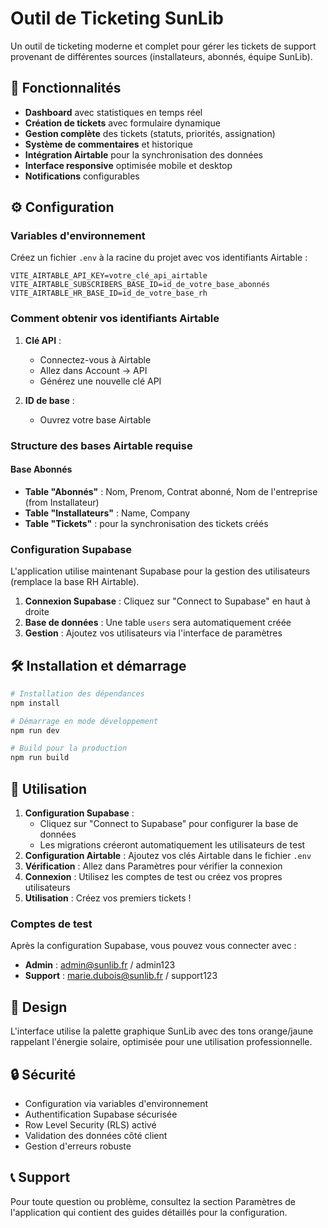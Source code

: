 # Outil de Ticketing SunLib

Un outil de ticketing moderne et complet pour gérer les tickets de support provenant de différentes sources (installateurs, abonnés, équipe SunLib).

## 🚀 Fonctionnalités

- **Dashboard** avec statistiques en temps réel
- **Création de tickets** avec formulaire dynamique
- **Gestion complète** des tickets (statuts, priorités, assignation)
- **Système de commentaires** et historique
- **Intégration Airtable** pour la synchronisation des données
- **Interface responsive** optimisée mobile et desktop
- **Notifications** configurables

## ⚙️ Configuration

### Variables d'environnement

Créez un fichier `.env` à la racine du projet avec vos identifiants Airtable :

```env
VITE_AIRTABLE_API_KEY=votre_clé_api_airtable
VITE_AIRTABLE_SUBSCRIBERS_BASE_ID=id_de_votre_base_abonnés
VITE_AIRTABLE_HR_BASE_ID=id_de_votre_base_rh
```

### Comment obtenir vos identifiants Airtable

1. **Clé API** : 
   - Connectez-vous à Airtable
   - Allez dans Account → API
   - Générez une nouvelle clé API

2. **ID de base** :
   - Ouvrez votre base Airtable
### Structure des bases Airtable requise

#### Base Abonnés
- **Table "Abonnés"** : Nom, Prenom, Contrat abonné, Nom de l'entreprise (from Installateur)
- **Table "Installateurs"** : Name, Company
- **Table "Tickets"** : pour la synchronisation des tickets créés

### Configuration Supabase

L'application utilise maintenant Supabase pour la gestion des utilisateurs (remplace la base RH Airtable).

1. **Connexion Supabase** : Cliquez sur "Connect to Supabase" en haut à droite
2. **Base de données** : Une table `users` sera automatiquement créée
3. **Gestion** : Ajoutez vos utilisateurs via l'interface de paramètres

## 🛠️ Installation et démarrage

```bash
# Installation des dépendances
npm install

# Démarrage en mode développement
npm run dev

# Build pour la production
npm run build
```

## 📱 Utilisation

1. **Configuration Supabase** : 
   - Cliquez sur "Connect to Supabase" pour configurer la base de données
   - Les migrations créeront automatiquement les utilisateurs de test
2. **Configuration Airtable** : Ajoutez vos clés Airtable dans le fichier `.env`
3. **Vérification** : Allez dans Paramètres pour vérifier la connexion
4. **Connexion** : Utilisez les comptes de test ou créez vos propres utilisateurs
5. **Utilisation** : Créez vos premiers tickets !

### Comptes de test

Après la configuration Supabase, vous pouvez vous connecter avec :
- **Admin** : admin@sunlib.fr / admin123
- **Support** : marie.dubois@sunlib.fr / support123

## 🎨 Design

L'interface utilise la palette graphique SunLib avec des tons orange/jaune rappelant l'énergie solaire, optimisée pour une utilisation professionnelle.

## 🔒 Sécurité

- Configuration via variables d'environnement
- Authentification Supabase sécurisée
- Row Level Security (RLS) activé
- Validation des données côté client
- Gestion d'erreurs robuste

## 📞 Support

Pour toute question ou problème, consultez la section Paramètres de l'application qui contient des guides détaillés pour la configuration.